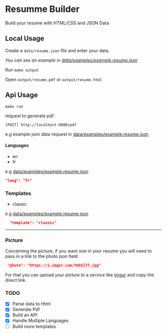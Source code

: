 # Resumme Builder

Build your resume with HTML/CSS and JSON Data

## Local Usage


Create a `data/resume.json` file and enter your data.

<i>You can see an example in [data/examples/example.resume.json](data/examples/example.resume.json)</i>

Run `make output`

Open `output/resume.pdf` or `output/resume.html`

## Api Usage

```
make run
```

request to generate pdf

```
[POST] http://localhost:9000/pdf
```

e.g example json data request in [data/examples/example.resume.json](data/examples/example.resume.json)

#### Languages

- en
- fr

e.g [data/examples/example.resume.json](data/examples/example.resume.json)

```json
"lang": "fr"
```

### Templates

- classic

e.g [data/examples/example.resume.json](data/examples/example.resume.json)

```json
  "template": "classic"
```

<hr />

### Picture

Concerning the picture, if you want one in your resume you will need to pass in a link to the photo json field

```json
 "photo": "https://i.imgur.com/tHA5l7T.jpg"
```

For that you can upload your picture to a service like [imgur](https://imgur.com/) and copy the direct link.

### TODO

- [x] Parse data to Html
- [x] Generate Pdf
- [x] Build an API
- [x] Handle Multiple Languages
- [ ] Build more templates
